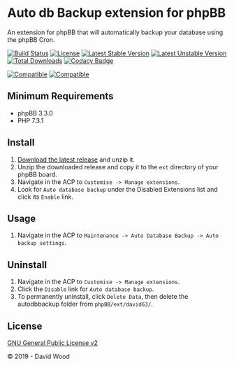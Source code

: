 # Auto db Backup extension for phpBB

An extension for phpBB that will automatically backup your database using the phpBB Cron.

[![Build Status](https://travis-ci.com/david63/autodbbackup.svg?branch=master)](https://travis-ci.com/david63/autodbbackup)
[![License](https://poser.pugx.org/david63/autodbbackup/license)](https://packagist.org/packages/david63/autodbbackup)
[![Latest Stable Version](https://poser.pugx.org/david63/autodbbackup/v/stable)](https://packagist.org/packages/david63/autodbbackup)
[![Latest Unstable Version](https://poser.pugx.org/david63/autodbbackup/v/unstable)](https://packagist.org/packages/david63/autodbbackup)
[![Total Downloads](https://poser.pugx.org/david63/autodbbackup/downloads)](https://packagist.org/packages/david63/autodbbackup)
[![Codacy Badge](https://api.codacy.com/project/badge/Grade/ca60af3fa41346e4bfa0cea42a016254)](https://www.codacy.com/manual/david63/autodbbackup?utm_source=github.com&amp;utm_medium=referral&amp;utm_content=david63/autodbbackup&amp;utm_campaign=Badge_Grade)

 [![Compatible](https://img.shields.io/badge/compatible-phpBB:3.2.x-blue.svg)](https://shields.io/)
 [![Compatible](https://img.shields.io/badge/compatible-phpBB:3.3.x-blue.svg)](https://shields.io/)

## Minimum Requirements
* phpBB 3.3.0
* PHP 7.3.1

## Install
1. [Download the latest release](https://github.com/david63/autodbbackup/archive/3.3.zip) and unzip it.
2. Unzip the downloaded release and copy it to the `ext` directory of your phpBB board.
3. Navigate in the ACP to `Customise -> Manage extensions`.
4. Look for `Auto database backup` under the Disabled Extensions list and click its `Enable` link.

## Usage
1. Navigate in the ACP to `Maintenance -> Auto Database Backup -> Auto backup settings`.

## Uninstall
1. Navigate in the ACP to `Customise -> Manage extensions`.
2. Click the `Disable` link for `Auto database backup`.
3. To permanently uninstall, click `Delete Data`, then delete the autodbbackup folder from `phpBB/ext/david63/`.

## License
[GNU General Public License v2](http://opensource.org/licenses/GPL-2.0)

© 2019 - David Wood